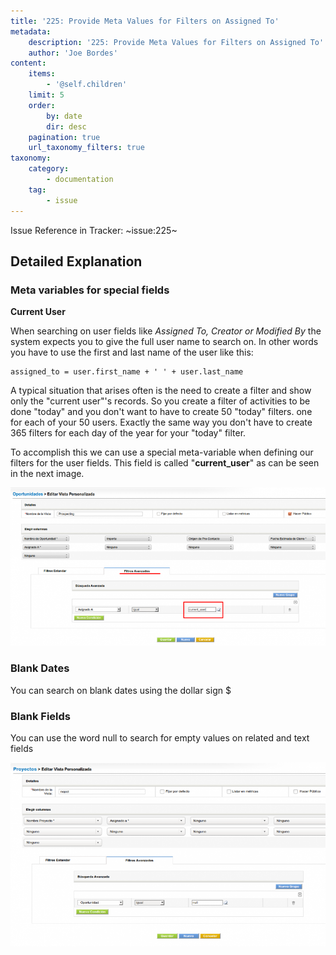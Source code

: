 ```yaml
---
title: '225: Provide Meta Values for Filters on Assigned To'
metadata:
    description: '225: Provide Meta Values for Filters on Assigned To'
    author: 'Joe Bordes'
content:
    items:
        - '@self.children'
    limit: 5
    order:
        by: date
        dir: desc
    pagination: true
    url_taxonomy_filters: true
taxonomy:
    category:
        - documentation
    tag:
        - issue
---
```


Issue Reference in Tracker: ~issue:225~

## Detailed Explanation

### Meta variables for special fields

**Current User**

When searching on user fields like *Assigned To, Creator or Modified By* the system expects you to give the full user name to search on. In other words you have to use the first and last name of the user like this:

```
assigned_to = user.first_name + ' ' + user.last_name
```
A typical situation that arises often is the need to create a filter and show only the "current user"'s records. So you create a filter of activities to be done "today" and you don't want to have to create 50 "today" filters. one for each of your 50 users. Exactly the same way you don't have to create 365 filters for each day of the year for your "today" filter.

To accomplish this we can use a special meta-variable when defining our filters for the user fields. This field is called "**current_user**" as can be seen in the next image.

![](filter_current_user.png?width=100%)

### Blank Dates

You can search on blank dates using the dollar sign $

### Blank Fields

You can use the word null to search for empty values on related and text fields

![](blankrelationfieldonfilter.png?width=100%)